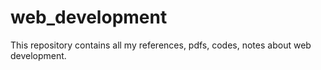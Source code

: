 # web_development
This repository contains all my references, pdfs, codes, notes about web development. 
